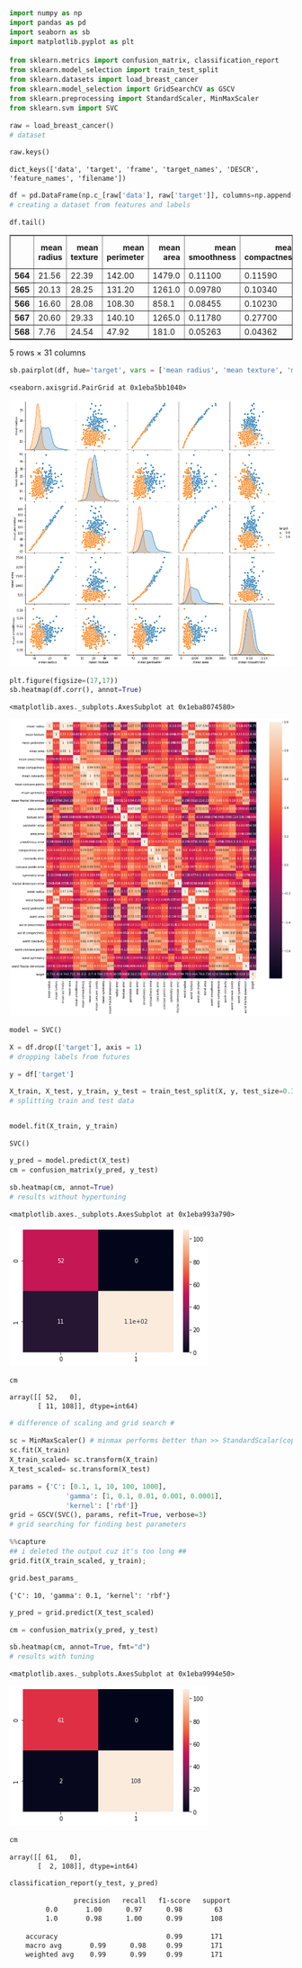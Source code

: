 ```python
import numpy as np 
import pandas as pd 
import seaborn as sb 
import matplotlib.pyplot as plt 

from sklearn.metrics import confusion_matrix, classification_report
from sklearn.model_selection import train_test_split
from sklearn.datasets import load_breast_cancer
from sklearn.model_selection import GridSearchCV as GSCV
from sklearn.preprocessing import StandardScaler, MinMaxScaler
from sklearn.svm import SVC
```


```python
raw = load_breast_cancer()
# dataset
```


```python
raw.keys()
```




    dict_keys(['data', 'target', 'frame', 'target_names', 'DESCR', 'feature_names', 'filename'])




```python
df = pd.DataFrame(np.c_[raw['data'], raw['target']], columns=np.append(raw['feature_names'], ['target']))
# creating a dataset from features and labels
```


```python
df.tail()
```




<div>

<table border="1" class="dataframe">
  <thead>
    <tr style="text-align: right;">
      <th></th>
      <th>mean radius</th>
      <th>mean texture</th>
      <th>mean perimeter</th>
      <th>mean area</th>
      <th>mean smoothness</th>
      <th>mean compactness</th>
      <th>mean concavity</th>
      <th>mean concave points</th>
      <th>mean symmetry</th>
      <th>mean fractal dimension</th>
      <th>...</th>
      <th>worst texture</th>
      <th>worst perimeter</th>
      <th>worst area</th>
      <th>worst smoothness</th>
      <th>worst compactness</th>
      <th>worst concavity</th>
      <th>worst concave points</th>
      <th>worst symmetry</th>
      <th>worst fractal dimension</th>
      <th>target</th>
    </tr>
  </thead>
  <tbody>
    <tr>
      <th>564</th>
      <td>21.56</td>
      <td>22.39</td>
      <td>142.00</td>
      <td>1479.0</td>
      <td>0.11100</td>
      <td>0.11590</td>
      <td>0.24390</td>
      <td>0.13890</td>
      <td>0.1726</td>
      <td>0.05623</td>
      <td>...</td>
      <td>26.40</td>
      <td>166.10</td>
      <td>2027.0</td>
      <td>0.14100</td>
      <td>0.21130</td>
      <td>0.4107</td>
      <td>0.2216</td>
      <td>0.2060</td>
      <td>0.07115</td>
      <td>0.0</td>
    </tr>
    <tr>
      <th>565</th>
      <td>20.13</td>
      <td>28.25</td>
      <td>131.20</td>
      <td>1261.0</td>
      <td>0.09780</td>
      <td>0.10340</td>
      <td>0.14400</td>
      <td>0.09791</td>
      <td>0.1752</td>
      <td>0.05533</td>
      <td>...</td>
      <td>38.25</td>
      <td>155.00</td>
      <td>1731.0</td>
      <td>0.11660</td>
      <td>0.19220</td>
      <td>0.3215</td>
      <td>0.1628</td>
      <td>0.2572</td>
      <td>0.06637</td>
      <td>0.0</td>
    </tr>
    <tr>
      <th>566</th>
      <td>16.60</td>
      <td>28.08</td>
      <td>108.30</td>
      <td>858.1</td>
      <td>0.08455</td>
      <td>0.10230</td>
      <td>0.09251</td>
      <td>0.05302</td>
      <td>0.1590</td>
      <td>0.05648</td>
      <td>...</td>
      <td>34.12</td>
      <td>126.70</td>
      <td>1124.0</td>
      <td>0.11390</td>
      <td>0.30940</td>
      <td>0.3403</td>
      <td>0.1418</td>
      <td>0.2218</td>
      <td>0.07820</td>
      <td>0.0</td>
    </tr>
    <tr>
      <th>567</th>
      <td>20.60</td>
      <td>29.33</td>
      <td>140.10</td>
      <td>1265.0</td>
      <td>0.11780</td>
      <td>0.27700</td>
      <td>0.35140</td>
      <td>0.15200</td>
      <td>0.2397</td>
      <td>0.07016</td>
      <td>...</td>
      <td>39.42</td>
      <td>184.60</td>
      <td>1821.0</td>
      <td>0.16500</td>
      <td>0.86810</td>
      <td>0.9387</td>
      <td>0.2650</td>
      <td>0.4087</td>
      <td>0.12400</td>
      <td>0.0</td>
    </tr>
    <tr>
      <th>568</th>
      <td>7.76</td>
      <td>24.54</td>
      <td>47.92</td>
      <td>181.0</td>
      <td>0.05263</td>
      <td>0.04362</td>
      <td>0.00000</td>
      <td>0.00000</td>
      <td>0.1587</td>
      <td>0.05884</td>
      <td>...</td>
      <td>30.37</td>
      <td>59.16</td>
      <td>268.6</td>
      <td>0.08996</td>
      <td>0.06444</td>
      <td>0.0000</td>
      <td>0.0000</td>
      <td>0.2871</td>
      <td>0.07039</td>
      <td>1.0</td>
    </tr>
  </tbody>
</table>
<p>5 rows × 31 columns</p>
</div>




```python
sb.pairplot(df, hue='target', vars = ['mean radius', 'mean texture', 'mean perimeter', 'mean area', 'mean smoothness'])
```




    <seaborn.axisgrid.PairGrid at 0x1eba5bb1040>




![png](https://github.com/Sekomer/Breast-Cancer-With-Support-Vector-Machine/blob/master/photos/output_5_1.png)



```python
plt.figure(figsize=(17,17))
sb.heatmap(df.corr(), annot=True)
```




    <matplotlib.axes._subplots.AxesSubplot at 0x1eba8074580>




![png](https://github.com/Sekomer/Breast-Cancer-With-Support-Vector-Machine/blob/master/photos/output_6_1.png)



```python
model = SVC()
```


```python
X = df.drop(['target'], axis = 1)
# dropping labels from futures
```


```python
y = df['target']
```


```python
X_train, X_test, y_train, y_test = train_test_split(X, y, test_size=0.3, random_state= 42)
# splitting train and test data
```


```python

```


```python
model.fit(X_train, y_train)
```




    SVC()




```python
y_pred = model.predict(X_test)
cm = confusion_matrix(y_pred, y_test)
```


```python
sb.heatmap(cm, annot=True)
# results without hypertuning
```




    <matplotlib.axes._subplots.AxesSubplot at 0x1eba993a790>




![png](https://github.com/Sekomer/Breast-Cancer-With-Support-Vector-Machine/blob/master/photos/output_14_1.png)



```python
cm
```




    array([[ 52,   0],
           [ 11, 108]], dtype=int64)




```python
# difference of scaling and grid search #
```


```python
sc = MinMaxScaler() # minmax performs better than >> StandardScalar(copy=True, with_mean=True, with_std=True)
sc.fit(X_train)
X_train_scaled= sc.transform(X_train)
X_test_scaled= sc.transform(X_test)
```


```python
params = {'C': [0.1, 1, 10, 100, 1000],  
              'gamma': [1, 0.1, 0.01, 0.001, 0.0001], 
              'kernel': ['rbf']}  
grid = GSCV(SVC(), params, refit=True, verbose=3)
# grid searching for finding best parameters
```


```python
%%capture  
## i deleted the output cuz it's too long ##
grid.fit(X_train_scaled, y_train);
```


```python
grid.best_params_
```




    {'C': 10, 'gamma': 0.1, 'kernel': 'rbf'}




```python
y_pred = grid.predict(X_test_scaled)
```


```python
cm = confusion_matrix(y_pred, y_test)
```


```python
sb.heatmap(cm, annot=True, fmt="d")
# results with tuning
```




    <matplotlib.axes._subplots.AxesSubplot at 0x1eba9994e50>




![png](https://github.com/Sekomer/Breast-Cancer-With-Support-Vector-Machine/blob/master/photos/output_21_1.png)



```python
cm
```




    array([[ 61,   0],
           [  2, 108]], dtype=int64)




```python
classification_report(y_test, y_pred)
```




                    precision   recall   f1-score   support
             0.0       1.00      0.97      0.98        63
             1.0       0.98      1.00      0.99       108
             
        accuracy                           0.99       171               
        macro avg       0.99      0.98     0.99       171
        weighted avg    0.99      0.99     0.99       171
             




```python
